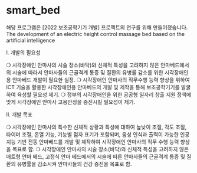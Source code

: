 # smart_bed
해당 프로그램은 [2022 보조공학기기 개발] 프로젝트의 연구를 위해 만들어졌습니다.<br>
The development of an electric height control massage bed based on the artificial intelligence

Ⅰ. 개발의 필요성

❍ 시각장애인 안마사의 시술 장소(바닥)와 신체적 특성을 고려하지 않은 안마베드에서의 시술에 따라서 안마사들의 근골격계 통증 및 질환의 유병률 감소를 위한 시각장애인용 안마베드 개발이 필요한 실정.
❍ 시각장애인 안마사의 직무수행 능력 향상을 위하여 ICT 기술을 활용한 시각장애인용 안마베드의 개발 및 제작을 통해 보조공학기기를 발굴하여 육성할 필요성 제기.
❍ 정부의 시각장애인을 위한 공공형 일자리 창출 지원 정책에 맞게 시각장애인 안마사 고용안정을 증진시킬 필요성이 제기.

Ⅱ. 개발 목표

❍ 시각장애인 안마사의 특수한 신체적 상황과 특성에 대하여 높낮이 조절, 각도 조절, 타이머 조절, 온열 기능, 기능별 점자 표기가 포함되며, 음성 인식과 출력이 가능한 인공지능 기반 전동 안마베드를 개발 및 제작하여 시각장애인 안마사의 직무 수행 능력 향상을 목표로 함.
❍ 시각장애인 안마사의 시술 장소(바닥)와 신체적 특성을 고려하지 않은 매트형 안마 베드, 고정식 안마 베드에서의 시술에 따른 안마사들의 근골격계 통증 및 질환의   유병률을 감소시켜 안마사들의 건강 증진을 목표로 함.
